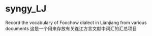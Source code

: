 # syngy_LJ
Record the vocabulary of Foochow dialect in Lianjiang from various documents
这是一个用来存放有关连江方言文献中词汇的汇总项目